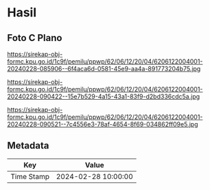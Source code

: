 # Hasil

## Foto C Plano

https://sirekap-obj-formc.kpu.go.id/1c9f/pemilu/ppwp/62/06/12/20/04/6206122004001-20240228-085906--6f4aca6d-0581-45e9-aa4a-891773204b75.jpg

https://sirekap-obj-formc.kpu.go.id/1c9f/pemilu/ppwp/62/06/12/20/04/6206122004001-20240228-090422--15e7b529-4a15-43a1-83f9-d2bd336cdc5a.jpg

https://sirekap-obj-formc.kpu.go.id/1c9f/pemilu/ppwp/62/06/12/20/04/6206122004001-20240228-090521--7c4556e3-78af-4654-8f69-034862ff09e5.jpg


## Metadata

| Key        | Value               |
| ---------- | ------------------- |
| Time Stamp | 2024-02-28 10:00:00 |



